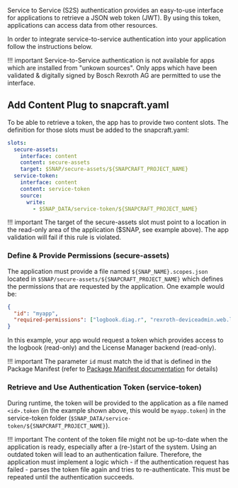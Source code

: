Service to Service (S2S) authentication provides an easy-to-use interface for applications to retrieve a JSON web token (JWT). By using this token, applications can access data from other resources.

In order to integrate service-to-service authentication into your application follow the instructions below.

!!! important
    Service-to-Service authentication is not available for apps which are installed from "unkown sources". Only apps which have been validated & digitally signed by Bosch Rexroth AG are permitted to use the interface.

## Add Content Plug to snapcraft.yaml
To be able to retrieve a token, the app has to provide two content slots. The definition for those slots must be added to the snapcraft.yaml:

```yaml
slots:
  secure-assets:
    interface: content
    content: secure-assets
    target: $SNAP/secure-assets/${SNAPCRAFT_PROJECT_NAME}
  service-token:
    interface: content
    content: service-token
    source:
      write:
        - $SNAP_DATA/service-token/${SNAPCRAFT_PROJECT_NAME}
``` 

!!! important
    The target of the secure-assets slot must point to a location in the read-only area of the application ($SNAP, see example above). The app validation will fail if this rule is violated.

### Define & Provide Permissions (secure-assets)
The application must provide a file named `${SNAP_NAME}.scopes.json` located in `$SNAP/secure-assets/${SNAPCRAFT_PROJECT_NAME}` which defines the permissions that are requested by the application. One example would be:

```json
{
  "id": "myapp",
  "required-permissions": ["logbook.diag.r", "rexroth-deviceadmin.web.licensemanager.r"]
}
```
In this example, your app would request a token which provides access to the logbook (read-only) and the License Manager backend (read-only).

!!! important
    The parameter `id` must match the id that is defined in the Package Manifest (refer to [Package Manifest documentation](package-assets.md) for details)

### Retrieve and Use Authentication Token (service-token)
During runtime, the token will be provided to the application as a file named `<id>.token` (in the example shown above, this would be `myapp.token`) in the service-token folder (`$SNAP_DATA/service-token/${SNAPCRAFT_PROJECT_NAME}`).

!!! important
    The content of the token file might not be up-to-date when the application is ready, especially after a (re-)start of the system. Using an outdated token will lead to an authentication failure. Therefore, the application must implement a logic which - if the authentication request has failed - parses the token file again and tries to re-authenticate. This must be repeated until the authentication succeeds.
